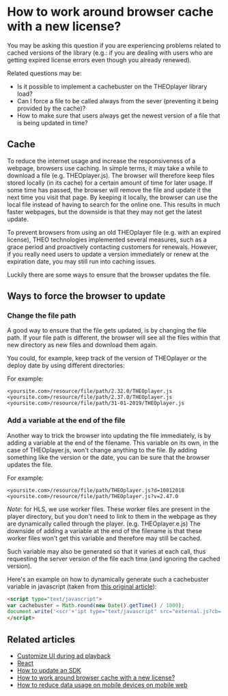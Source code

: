 # How to work around browser cache with a new license?

You may be asking this question if you are experiencing problems related to cached versions of the library (e.g.: if you are dealing with users who are getting expired license errors even though you already renewed). 

Related questions may be:

- Is it possible to implement a cachebuster on the THEOplayer library load?
- Can I force a file to be called always from the sever (preventing it being provided by the cache)?
- How to make sure that users always get the newest version of a file that is being updated in time?

## Cache
To reduce the internet usage and increase the responsiveness of a webpage, browsers use caching.
In simple terms, it may take a while to download a file (e.g. THEOplayer.js). The browser will therefore keep files stored locally (in its cache) for a certain amount of time for later usage. If some time has passed, the browser will remove the file and update it the next time you visit that page. By keeping it locally, the browser can use the local file instead of having to search for the online one. This results in much faster webpages, but the downside is that they may not get the latest update.

To prevent browsers from using an old THEOplayer file (e.g. with an expired license), THEO technologies implemented several measures, such as a grace period and proactively contacting customers for renewals.
However, if you really need users to update a version immediately or renew at the expiration date, you may still run into caching issues.

Luckily there are some ways to ensure that the browser updates the file.

## Ways to force the browser to update

### Change the file path
A good way to ensure that the file gets updated, is by changing the file path. If your file path is different, the browser will see all the files within that new directory as new files and download them again.

You could, for example, keep track of the version of THEOplayer or the deploy date by using different directories:

For example:
```
<yoursite.com>/resource/file/path/2.32.0/THEOplayer.js
<yoursite.com>/resource/file/path/2.37.0/THEOplayer.js
<yoursite.com>/resource/file/path/31-01-2019/THEOplayer.js
```

### Add a variable at the end of the file
Another way to trick the browser into updating the file immediately, is by adding a variable at the end of the filename. This variable on its own, in the case of THEOplayer.js, won't change anything to the file.
By adding something like the version or the date, you can be sure that the browser updates the file.

For example:
```
<yoursite.com>/resource/file/path/THEOplayer.js?d=10012018
<yoursite.com>/resource/file/path/THEOplayer.js?v=2.47.0
```

*Note*: for HLS, we use worker files. These worker files are present in the player directory, but you don't need to link to them in the webpage as they are dynamically called through the player. (e.g. THEOplayer.e.js)
The downside of adding a variable at the end of the filename is that these worker files won't get this variable and therefore may still be cached.

Such variable may also be generated so that it varies at each call, thus requesting the server version of the file each time (and ignoring the cached version).

Here's an example on how to dynamically generate such a cachebuster variable in javascript (taken from [this original article](https://www.virendrachandak.com/techtalk/cachebuster-code-in-javascript/)):

```html
<script type="text/javascript">
var cachebuster = Math.round(new Date().getTime() / 1000);
document.write('<scr'+'ipt type="text/javascript" src="external.js?cb=' +cachebuster+'"></scr' + 'ipt>');
</script>
```

## Related articles
- [Customize UI during ad playback](../../../how-to-guides/11-ui/09-customize-ui-during-playback.md)
- [React](../../02-frameworks/02-react/00-getting-started.md)
- [How to update an SDK](../01-how-to-update-a-sdk.md)
- [How to work around browser cache with a new license?](06-how-to-work-around-browser-cache-with-new-license.md)
- [How to reduce data usage on mobile devices on mobile web](../../../how-to-guides/06-mediatrack/06-how-to-reduce-data-usage-on-mobile-devices.md)
